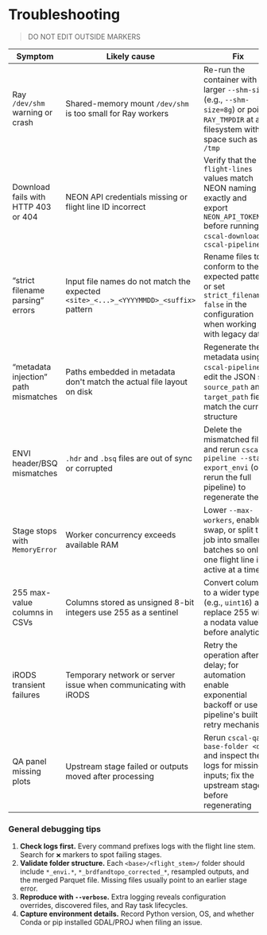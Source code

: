 # Troubleshooting

> DO NOT EDIT OUTSIDE MARKERS
<!-- FILLME:START -->
| Symptom | Likely cause | Fix |
| --- | --- | --- |
| Ray `/dev/shm` warning or crash | Shared-memory mount `/dev/shm` is too small for Ray workers | Re-run the container with a larger `--shm-size` (e.g., `--shm-size=8g`) or point `RAY_TMPDIR` at a filesystem with space such as `/tmp` |
| Download fails with HTTP 403 or 404 | NEON API credentials missing or flight line ID incorrect | Verify that the `--flight-lines` values match NEON naming exactly and export `NEON_API_TOKEN` before running `cscal-download` or `cscal-pipeline` |
| “strict filename parsing” errors | Input file names do not match the expected `<site>_<...>_<YYYYMMDD>_<suffix>` pattern | Rename files to conform to the expected pattern or set `strict_filenames: false` in the configuration when working with legacy data |
| “metadata injection” path mismatches | Paths embedded in metadata don't match the actual file layout on disk | Regenerate the metadata using `cscal-pipeline` or edit the JSON so `source_path` and `target_path` fields match the current structure |
| ENVI header/BSQ mismatches | `.hdr` and `.bsq` files are out of sync or corrupted | Delete the mismatched files and rerun `cscal-pipeline --stage export_envi` (or rerun the full pipeline) to regenerate them |
| Stage stops with `MemoryError` | Worker concurrency exceeds available RAM | Lower `--max-workers`, enable swap, or split the job into smaller batches so only one flight line is active at a time |
| 255 max-value columns in CSVs | Columns stored as unsigned 8-bit integers use 255 as a sentinel | Convert columns to a wider type (e.g., `uint16`) and replace 255 with a nodata value before analytics |
| iRODS transient failures | Temporary network or server issue when communicating with iRODS | Retry the operation after a delay; for automation enable exponential backoff or use the pipeline's built-in retry mechanisms |
| QA panel missing plots | Upstream stage failed or outputs moved after processing | Rerun `cscal-qa --base-folder <dir>` and inspect the logs for missing inputs; fix the upstream stage before regenerating |

### General debugging tips

1. **Check logs first.** Every command prefixes logs with the flight line stem. Search for `❌` markers to spot failing stages.
2. **Validate folder structure.** Each `<base>/<flight_stem>/` folder should include `*_envi.*`, `*_brdfandtopo_corrected_*`,
   resampled outputs, and the merged Parquet file. Missing files usually point to an earlier stage error.
3. **Reproduce with `--verbose`.** Extra logging reveals configuration overrides, discovered files, and Ray task lifecycles.
4. **Capture environment details.** Record Python version, OS, and whether Conda or pip installed GDAL/PROJ when filing an issue.
<!-- FILLME:END -->
